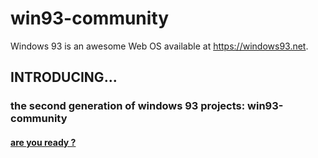 # win93-community

Windows 93 is an awesome Web OS available at https://windows93.net.  

## INTRODUCING...
### the second generation of windows 93 projects: win93-community
#### [are you ready ?](https://github.com/win93-community?sus=among+us)
